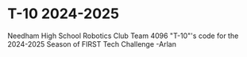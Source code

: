 # T-10 2024-2025
Needham High School Robotics Club Team 4096 "T-10"'s code for the 2024-2025 Season of FIRST Tech Challenge
-Arlan